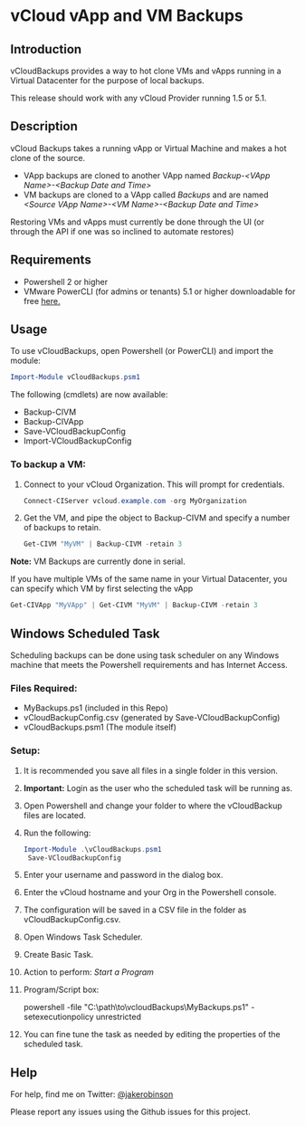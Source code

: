 # vCloud vApp and VM Backups

## Introduction

vCloudBackups provides a way to hot clone VMs and vApps running in a Virtual Datacenter for the purpose of local backups. 

This release should work with any vCloud Provider running 1.5 or 5.1.

## Description

vCloud Backups takes a running vApp or Virtual Machine and makes a hot clone of the source.

* VApp backups are cloned to another VApp named *Backup-\<VApp Name\>-\<Backup Date and Time\>*
* VM backups are cloned to a VApp called *Backups* and are named *\<Source VApp Name\>-\<VM Name\>-\<Backup Date and Time\>*

Restoring VMs and vApps must currently be done through the UI (or through the API if one was so inclined to automate restores)

## Requirements

* Powershell 2 or higher
* VMware PowerCLI (for admins or tenants) 5.1 or higher downloadable for free [here.](http://vmware.com/go/powercli)

## Usage

To use vCloudBackups, open Powershell (or PowerCLI) and import the module:

```Powershell
Import-Module vCloudBackups.psm1
```

The following (cmdlets) are now available:

* Backup-CIVM
* Backup-CIVApp
* Save-VCloudBackupConfig
* Import-VCloudBackupConfig

### To backup a VM:

1. Connect to your vCloud Organization. This will prompt for credentials.
   ```Powershell
   Connect-CIServer vcloud.example.com -org MyOrganization
   ```

2. Get the VM, and pipe the object to Backup-CIVM and specify a number of backups to retain.

   ```Powershell
   Get-CIVM "MyVM" | Backup-CIVM -retain 3
   ```
**Note:** VM Backups are currently done in serial.

If you have multiple VMs of the same name in your Virtual Datacenter, you can specify which VM by first selecting the vApp

```Powershell
Get-CIVApp "MyVApp" | Get-CIVM "MyVM" | Backup-CIVM -retain 3
```

## Windows Scheduled Task

Scheduling backups can be done using task scheduler on any Windows machine that meets the Powershell requirements and has Internet Access.

### Files Required:

* MyBackups.ps1 (included in this Repo)
* vCloudBackupConfig.csv (generated by Save-VCloudBackupConfig)
* vCloudBackups.psm1 (The module itself)

### Setup:

1. It is recommended you save all files in a single folder in this version.

2. **Important:** Login as the user who the scheduled task will be running as.

3. Open Powershell and change your folder to where the vCloudBackup files are located.

4. Run the following:

   ```Powershell
   Import-Module .\vCloudBackups.psm1
    Save-VCloudBackupConfig
   ```
5. Enter your username and password in the dialog box.

6. Enter the vCloud hostname and your Org in the Powershell console.

7. The configuration will be saved in a CSV file in the folder as vCloudBackupConfig.csv.

8. Open Windows Task Scheduler.

9. Create Basic Task.

10. Action to perform: *Start a Program*

11. Program/Script box:

    powershell -file "C:\path\to\vcloudBackups\MyBackups.ps1" -setexecutionpolicy unrestricted

12. You can fine tune the task as needed by editing the properties of the scheduled task.



## Help

For help, find me on Twitter: [@jakerobinson](http://twitter.com/jakerobinson)

Please report any issues using the Github issues for this project.




